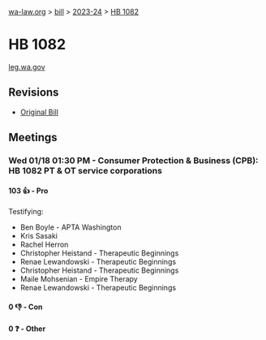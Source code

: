 [wa-law.org](/) > [bill](/bill/) > [2023-24](/bill/2023-24/) > [HB 1082](/bill/2023-24/hb/1082/)

# HB 1082
[leg.wa.gov](https://app.leg.wa.gov/billsummary?BillNumber=1082&Year=2023&Initiative=false)

## Revisions
* [Original Bill](1/)

## Meetings
### Wed 01/18 01:30 PM - Consumer Protection & Business (CPB): HB 1082 PT & OT service corporations
#### 103 👍 - Pro
Testifying:
* Ben Boyle - APTA Washington
* Kris Sasaki
* Rachel Herron
* Christopher Heistand - Therapeutic Beginnings
* Renae  Lewandowski - Therapeutic Beginnings
* Christopher Heistand - Therapeutic Beginnings
* Maile Mohsenian - Empire Therapy
* Renae  Lewandowski - Therapeutic Beginnings

#### 0 👎 - Con

#### 0 ❓ - Other

